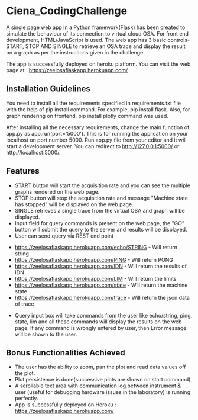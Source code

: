 # Ciena_CodingChallenge

A single page web app in a Python framework(Flask) has been created to simulate the behaviour of its connection to virtual cloud OSA. For front end development, HTML/JavaScript is used. The web app has 3 basic controls- START, STOP AND SINGLE to retrieve an OSA trace and display the result on a graph as per the instructions given in the challenge.

The app is successfully deployed on heroku platform. You can visit the web page at : https://zeelosaflaskapp.herokuapp.com/


## Installation Guidelines

You need to install all the requirements specified in requirements.txt file with the help of pip install command. For example, pip install flask. Also, for graph rendering on frontend, pip install plotly command was used.

After installing all the necessary requirements, change the main function of app.py as app.run(port='5000'). This is for running the application on your localhost on port number 5000. Run app.py file from your editor and it will start a development server. You can redirect to http://127.0.0.1:5000/ or http://localhost:5000/. 

## Features

* START button will start the acquisition rate and you can see the multiple graphs rendered on the web page.
* STOP button will stop the acquisition rate and message "Machine state has stopped" will be displayed on the web page.
* SINGLE retrieves a single trace from the virtual OSA and graph will be displayed.
* Input field for query commands is present on the web page, the "GO" button will submit the query to the server and results will be displayed.
* User can send query via REST end point 
- https://zeelosaflaskapp.herokuapp.com/echo/STRING - Will return string
- https://zeelosaflaskapp.herokuapp.com/PING  - Will return PONG
- https://zeelosaflaskapp.herokuapp.com/IDN - Will return the results of IDN
- https://zeelosaflaskapp.herokuapp.com/LIM - Will return the limits 
- https://zeelosaflaskapp.herokuapp.com/state - Will return the machine state
- https://zeelosaflaskapp.herokuapp.com/trace - Will return the json data of trace
 
 * Query input box will take commands from the user like echo/string, ping, state, lim and all these commands will display the results on the web page. If any command is wrongly entered by user, then Error message will be shown to the user.
 
## Bonus Functionalities Achieved

* The user has the ability to zoom, pan the plot and read data values off the plot.
* Plot persistence is done(successive plots are shown on start command).
* A scrollable text area with communication log between instrument & user (useful for debugging hardware issues in the laboratory) is   running perfectly.
* App is successfully deployed on Heroku : https://zeelosaflaskapp.herokuapp.com/









